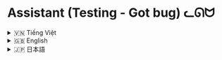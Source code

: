 # Assistant  (Testing - Got bug) ᓚᘏᗢ


<!-- Vietnamese -->
<details>
  <summary>🇻🇳 Tiếng Việt</summary>

## Giới thiệu

**Assistant - Rin** là một trợ lý ảo mạnh mẽ được xây dựng bằng Python, tận dụng sức mạnh của mô hình ngôn ngữ lớn (LLM) Gemini từ Google AI.  Rin được thiết kế để thực hiện một loạt các tác vụ đa dạng, bao gồm thực thi mã Python, thực thi các lệnh hệ thống Windows, Linux, xử lý các loại tệp tin khác nhau, và tương tác tự nhiên với người dùng thông qua giao diện dòng lệnh.  Điểm nổi bật của Rin là khả năng **tự đánh giá và cải thiện** kết quả thực thi bằng cách sử dụng một mô hình Gemini thứ hai để kiểm tra chéo (cross-checking) và xác thực kết quả.

## Tính năng chính

*   **Thực thi mã Python linh hoạt:** Rin cho phép người dùng yêu cầu thực thi các đoạn mã Python một cách trực tiếp.  Trợ lý sẽ tự động tạo mã, thực thi mã, và trả về kết quả chi tiết, bao gồm đầu ra (stdout), lỗi (stderr), thời gian thực thi, và mã Python đã thực thi.
*   **EX: Thực thi lệnh hệ thống Windows (PowerShell):** Rin có thể thực thi các lệnh PowerShell trên hệ điều hành Windows.  Trợ lý sử dụng Gemini để tạo lệnh PowerShell dựa trên yêu cầu của người dùng, thực thi lệnh, và trả về kết quả đầy đủ, bao gồm đầu ra, lỗi, mã trả về (return code), và quan trọng nhất là **đánh giá và xác thực từ mô hình Gemini thứ hai**.
*   **Xử lý tệp tin đa năng:** Rin cung cấp một loạt các chức năng xử lý tệp tin mạnh mẽ, bao gồm:
    *   Đọc nội dung từ nhiều định dạng tệp tin (text, JSON, CSV, DOCX, XLSX).
    *   Ghi nội dung vào tệp tin.
    *   Chỉnh sửa nội dung tệp tin: thay thế, xóa, và thêm văn bản.
    *   Tạo mã Python mới và lưu vào tệp tin.
    *   Sửa lỗi cú pháp và logic trong mã Python hiện có.
    *   Nâng cấp và cải tiến mã Python.
*   **Tương tác trực tiếp với Gemini:** Người dùng có thể đặt câu hỏi trực tiếp cho mô hình Gemini để nhận được câu trả lời cho các vấn đề chung, không liên quan đến các plugin cụ thể.
*   **Bộ nhớ (Memory):** Rin có khả năng lưu trữ lịch sử các tương tác, các lệnh đã thực thi, và kết quả vào các tệp tin "memory".  Điều này cho phép người dùng tải lại và sử dụng thông tin từ các phiên làm việc trước đó, giúp tiết kiệm thời gian và tăng tính liên tục.
*   **Giám sát tệp tin (File Monitoring - Tính năng thử nghiệm):**  Rin có khả năng giám sát sự thay đổi của các tệp tin được chỉ định và thông báo cho người dùng khi có thay đổi.
*   **Giao diện dòng lệnh thân thiện:**  Tương tác với Rin được thực hiện thông qua giao diện dòng lệnh (command-line interface - CLI) trực quan, với màu sắc và hiệu ứng động (animation) để nâng cao trải nghiệm người dùng.

## Cài đặt

1.  **Yêu cầu hệ thống:**
    *   Python 3.7 trở lên.
    *   Các thư viện Python (chi tiết trong file `requirements.txt`):
        *   `google-generativeai`
        *   `python-magic`
        *   `psutil`
        *   `watchdog`
        *   `pygments`
        *   `docx` (python-docx)
        *   `openpyxl`
        *   `wmi`
        *   `ctypes`
        *   `rich`
        * `Flask`

2.  **Các bước cài đặt:**

    Mở terminal (hoặc Command Prompt trên Windows) và thực hiện các lệnh sau:

    ```bash
    git clone https://github.comRin1809/System_Assistant_GUI.git 
    cd "Name folder"
    python -m venv moitruongao
    moitruongao\Scripts\activate  # Trên Windows.  Hoặc: source moitruongao/bin/activate (trên Linux/macOS)
    pip install -r requirements.txt
    ```


3.  **Chạy ứng dụng:**
    *  Cách 1: Chạy file `run.bat` (cách này đã bao gồm các bước tạo và kích hoạt môi trường ảo, cài thư viện)
    ```bash
    run.bat
    ```
    *  Cách 2: Chạy trực tiếp file `web_rin.py`:
    ```bash
    python web_rin.py
    ```
4.  **Cấu hình:**

    *   Mở file `utils/cau_hinh.py` và cấu hình các thông số sau:
        *   **`API_KEY`:** Thay thế bằng API key Gemini của bạn (bắt buộc).  Bạn có thể lấy API key từ Google AI Studio.
        *   **`MODEL_NAME`:** Tên mô hình Gemini bạn muốn sử dụng (mặc định: `gemini-2.0-flash-exp`).  Bạn có thể thay đổi nếu cần.
        *    Các tham số khác bạn có thể giữ nguyên hoặc điều chỉnh theo nhu cầu.

## Hướng dẫn sử dụng chi tiết

*   **Tương tác chung:**  Nhập trực tiếp câu hỏi hoặc yêu cầu vào giao diện dòng lệnh và nhấn Enter.  Rin sẽ cố gắng hiểu và trả lời.

*   **Thực thi mã Python (`$`):**  Để yêu cầu Rin thực thi mã Python, hãy bắt đầu câu hỏi bằng ký tự `$`, theo sau là mã Python hoặc yêu cầu viết mã Python.

    *   **Ví dụ:**
        *   `$ print("Xin chào, thế giới!")`  (Thực thi trực tiếp mã Python)
        *   `$ viết code python để tính tổng của hai số a và b` (Yêu cầu viết mã Python)

*   **Thực thi lệnh hệ thống Windows - PowerShell (`@`):** Để yêu cầu Rin thực thi lệnh PowerShell, hãy bắt đầu câu hỏi bằng ký tự `@`, theo sau là lệnh PowerShell hoặc yêu cầu viết lệnh PowerShell.

    *   **Ví dụ:**
        *   `@ Get-Process` (Thực thi trực tiếp lệnh PowerShell)
        *   `@ lệnh powershell để liệt kê các file trong thư mục hiện tại` (Yêu cầu viết lệnh PowerShell)

*   **Xử lý tệp tin (`#`):**  Để thao tác với tệp tin, hãy bắt đầu câu hỏi bằng ký tự `#`, theo sau là đường dẫn đầy đủ đến tệp tin (đặt trong dấu nháy kép nếu đường dẫn có khoảng trắng) và yêu cầu cụ thể.

    *   **Cú pháp:** `# "<đường_dẫn_tệp_tin>" <hành_động> [tham_số]`

    *   **Các hành động được hỗ trợ:**
        *   **`read file`:**  Đọc nội dung của tệp tin.
            *   **Ví dụ:** `# "C:\Users\MyUser\Documents\test.txt" read file`
        *   **`edit file`:** Chỉnh sửa nội dung tệp tin, hỗ trợ các thao tác:
            *   `thay thế "<chuỗi_cũ>" bằng "<chuỗi_mới>"`
            *   `xóa "<chuỗi_cần_xóa>"`
            *   `thêm "<chuỗi_cần_thêm>" vào cuối`
            *   **Ví dụ:** `# "C:\data.txt" edit file, thay thế "apple" bằng "orange", xóa "banana", thêm "grape" vào cuối`
        *   **`write file`:**  Ghi (hoặc ghi đè) nội dung vào tệp tin.
            *   **Ví dụ:** `# "C:\output.txt" write file với nội dung "This is the new content."`
        *   **`create code`:**  Tạo mã Python theo yêu cầu và lưu vào tệp tin.
             *    **Ví dụ:** `# "C:\my_script.py" create code: Viết hàm Python tính giai thừa của một số.`
        *   **`fix_code`:** Sửa lỗi trong mã Python (nếu có) của file.
             * **Ví dụ:** `# "C:\broken_code.py" fix_code`
        *  **`upgrade code`:** Nâng cấp code.
           *  **Ví dụ:** `# "C:\old_code.py" upgrade code`

*   **Tải bộ nhớ (`!`):** Để tải thông tin từ một tệp tin memory đã lưu trước đó, hãy bắt đầu câu hỏi bằng ký tự `!`, theo sau là tên tệp tin memory (không cần đường dẫn đầy đủ, chỉ cần tên tệp tin).

    *   **Ví dụ:** `! previous_session.json`

* **Thoát chương trình:** Gõ `0` và nhấn Enter.

* **Ngắt tiến trình đang chạy:** Gõ `2` và nhấn Enter.

## Cấu trúc thư mục

```
System_Assistant_GUI/
├── .git/               (Thư mục Git - Không liệt kê)
├── .gitignore          (File cấu hình Git)
├── bieutuong/          (Thư mục chứa các file biểu tượng - Không liệt kê)
├── cac_plugin/         (Thư mục chứa các plugin)
│   ├── thuc_thi_lenh_he_thong.py  (Plugin thực thi lệnh hệ thống)
│   ├── thuc_thi_python.py      (Plugin thực thi mã Python)
│   ├── xu_ly_file_plugin.py   (Plugin xử lý file)
│   ├── __init__.py
│   ├── __pycache__/    (Thư mục cache - Không liệt kê)
├── core/               (Thư mục chứa các module lõi)
│   ├── chat.py         (Module xử lý giao tiếp với Gemini)
│   ├── __init__.py
│   ├── __pycache__/    (Không liệt kê)
├── memory/             (Thư mục chứa các file memory - Không liệt kê)
├── rin.py              (File Python chính của chương trình)
├── run.bat             (File batch để chạy chương trình trên Windows)
├── static/             (Chứa file css cho web)
│   ├── style.css
├── templates/          (Chứa file html giao diện)
│   ├── index.html
├── utils/              (Thư mục chứa các module tiện ích)
│   ├── animation/      (Module tạo hiệu ứng animation)
│   │   ├── hieu_ung.py
│   │   ├── __init__.py
│   │   ├── __pycache__/ (Không liệt kê)
│   ├── cau_hinh.py     (Module cấu hình)
│   ├── nhat_ky.py      (Module ghi log)
│   ├── __init__.py
│   ├── __pycache__/    (Không liệt kê)
├── web_rin.py          (Chương trình chạy web)
├── __init__.py
├── __pycache__/        (Không liệt kê)
```

## Góp ý và Báo lỗi

Nếu bạn có bất kỳ góp ý, đề xuất tính năng mới, hoặc phát hiện lỗi, vui lòng tạo một "Issue" mới trên trang GitHub của dự án.



</details>

<!-- English -->
<details>
  <summary>🇬🇧 English</summary>

## Introduction

**Assistant - Rin** is a powerful, versatile virtual assistant built using Python and powered by Google AI's Gemini large language model (LLM).  Rin is designed to perform a wide array of tasks, including executing Python code, running on Windows, Linux handling various file types, and interacting naturally with users through a command-line interface.  A key feature of Rin is its ability to **self-assess and improve** execution results by utilizing a second Gemini model for cross-checking and validation.

## Key Features

*   **Flexible Python Code Execution:** Rin allows users to request the execution of Python code snippets directly.  The assistant automatically generates code, executes it, and returns detailed results, including output (stdout), errors (stderr), execution time, and the executed Python code.
*   **EX : Windows System Command Execution (PowerShell):** Rin can execute PowerShell commands on the Windows operating system.  The assistant uses Gemini to generate PowerShell commands based on user requests, execute the commands, and return comprehensive results, including output, errors, return code, and most importantly, **assessment and validation from a second Gemini model**.
*   **Versatile File Handling:** Rin offers a robust set of file handling capabilities, including:
    *   Reading content from various file formats (text, JSON, CSV, DOCX, XLSX).
    *   Writing content to files.
    *   Editing file content: replacing, deleting, and adding text.
    *   Creating new Python code and saving it to a file.
    *   Fixing syntax and logic errors in existing Python code.
    *   Upgrading and improving Python code.
*   **Direct Interaction with Gemini:** Users can ask questions directly to the Gemini model to receive answers to general inquiries, unrelated to specific plugins.
*   **Memory:** Rin can store the history of interactions, executed commands, and results in "memory" files. This allows users to reload and reuse information from previous sessions, saving time and increasing continuity.
*   **File Monitoring (Experimental Feature):**  Rin has the ability to monitor specified files for changes and notify the user when changes occur.
*   **User-Friendly Command-Line Interface:** Interaction with Rin is done through an intuitive command-line interface (CLI), with colors and dynamic animations to enhance the user experience.

## Installation

1.  **System Requirements:**
    *   Python 3.7 or higher.
    *   Python libraries (detailed in the `requirements.txt` file):
        *   `google-generativeai`
        *   `python-magic`
        *   `psutil`
        *   `watchdog`
        *   `pygments`
        *   `docx` (python-docx)
        *   `openpyxl`
        *   `wmi`
        *   `ctypes`
        *   `rich`
        *   `Flask`

2.  **Installation Steps:**

    Open a terminal (or Command Prompt on Windows) and execute the following commands:

    ```bash
    git clone https://github.comRin1809/System_Assistant_GUI.git 
    cd "Name folder"
    python -m venv virtual_environment_name
    virtual_environment_name\Scripts\activate  # On Windows.  Or: source virtual_environment_name/bin/activate (on Linux/macOS)
    pip install -r requirements.txt
    ```


3.  **Running the Application:**
    *   Method 1: Run the `run.bat` file (this includes the steps to create and activate the virtual environment, install libraries).
      ```bash
      run.bat
      ```
    *  Method 2: Run the `web_rin.py` file
    ```bash
    python web_rin.py
    ```

4.  **Configuration:**

    *   Open the `utils/cau_hinh.py` file and configure the following parameters:
        *   **`API_KEY`:** Replace with your Gemini API key (required). You can obtain an API key from Google AI Studio.
        *   **`MODEL_NAME`:** The name of the Gemini model you want to use (default: `gemini-2.0-flash-exp`).  You can change this if necessary.
        *   Other parameters can be left as they are or adjusted according to your needs.

## Detailed Usage Instructions

*   **General Interaction:** Type your question or request directly into the command-line interface and press Enter. Rin will attempt to understand and respond.

*   **Executing Python Code (`$`):** To request Rin to execute Python code, start your question with the `$` character, followed by the Python code or a request to write Python code.

    *   **Examples:**
        *   `$ print("Hello, world!")` (Execute Python code directly)
        *   `$ write python code to calculate the sum of two numbers a and b` (Request to write Python code)

*   **Executing Windows System Commands - PowerShell (`@`):** To request Rin to execute a PowerShell command, start your question with the `@` character, followed by the PowerShell command or a request to write a PowerShell command.

    *   **Examples:**
        *   `@ Get-Process` (Execute a PowerShell command directly)
        *   `@ powershell command to list files in the current directory` (Request to write a PowerShell command)

*   **File Handling (`#`):** To interact with files, start your question with the `#` character, followed by the full path to the file (enclose in double quotes if the path contains spaces) and the specific request.

    *   **Syntax:** `# "<file_path>" <action> [parameters]`

    *   **Supported Actions:**
        *   **`read file`:** Read the content of the file.
            *   **Example:** `# "C:\Users\MyUser\Documents\test.txt" read file`
        *   **`edit file`:** Edit the file content, supporting the following operations:
            *   `replace "<old_string>" with "<new_string>"`
            *   `delete "<string_to_delete>"`
            *   `add "<string_to_add>" to end`
            *   **Example:** `# "C:\data.txt" edit file, replace "apple" with "orange", delete "banana", add "grape" to end`
        *   **`write file`:** Write (or overwrite) content to the file.
            *   **Example:** `# "C:\output.txt" write file with content "This is the new content."`
        *   **`create code`:** Create Python code as requested and save it to the file.
            *    **Example:** `# "C:\my_script.py" create code: Write a Python function to calculate the factorial of a number.`
        *   **`fix_code`:** Fix errors in the Python code (if any) of the file.
             * **Example:** `# "C:\broken_code.py" fix_code`
        *   **`upgrade code`:** Upgrade the code.
           *   **Example:**  `# "C:\old_code.py" upgrade code`

*   **Loading Memory (`!`):** To load information from a previously saved memory file, start your question with the `!` character, followed by the memory file name (no need for the full path, just the file name).

    *   **Example:** `! previous_session.json`

*   **Exit the program:** Type `0` and press Enter.

*   **Interrupt a running process:** Type `2` and press Enter.

## Folder Structure

```
System_Assistant_GUI/
├── .git/               (Git directory - Not listed)
├── .gitignore          (Git configuration file)
├── bieutuong/          (Directory containing icon files - Not listed)
├── cac_plugin/         (Directory containing plugins)
│   ├── thuc_thi_lenh_he_thong.py  (Plugin for executing system commands)
│   ├── thuc_thi_python.py      (Plugin for executing Python code)
│   ├── xu_ly_file_plugin.py   (Plugin for file handling)
│   ├── __init__.py
│   ├── __pycache__/    (Cache directory - Not listed)
├── core/               (Directory containing core modules)
│   ├── chat.py         (Module for handling communication with Gemini)
│   ├── __init__.py
│   ├── __pycache__/    (Not listed)
├── memory/             (Directory containing memory files - Not listed)
├── rin.py              (Main Python file of the program)
├── run.bat             (Batch file to run the program on Windows)
├── static/             (Contains css file for the web)
│   ├── style.css
├── templates/          (Contains html interface file)
│   ├── index.html
├── utils/              (Directory containing utility modules)
│   ├── animation/      (Module for creating animation effects)
│   │   ├── hieu_ung.py
│   │   ├── __init__.py
│   │   ├── __pycache__/ (Not listed)
│   ├── cau_hinh.py     (Configuration module)
│   ├── nhat_ky.py      (Logging module)
│   ├── __init__.py
│   ├── __pycache__/    (Not listed)
├── web_rin.py          (Program to run the web)
├── __init__.py
├── __pycache__/        (Not listed)
```

## Feedback and Bug Reports

If you have any feedback, suggestions for new features, or find any bugs, please create a new "Issue" on the project's GitHub page.


</details>

<!-- Japanese -->
<details>
  <summary>🇯🇵 日本語</summary>

## 概要

**Assistant - Rin** は、Python で構築され、Google AI の Gemini 大規模言語モデル (LLM) を活用した、強力で多用途な仮想アシスタントです。Rin は、Python コードの実行、Windows, Linux システム、さまざまなファイル タイプの処理、コマンドライン インターフェイスを介したユーザーとの自然な対話など、幅広いタスクを実行できるように設計されています。Rin の主な特徴は、第 2 の Gemini モデルを利用してクロスチェックと検証を行うことで、実行結果を**自己評価および改善**できることです。

## 主要機能

*   **柔軟な Python コード実行:** Rin を使用すると、ユーザーは Python コード スニペットの実行を直接要求できます。アシスタントは自動的にコードを生成、実行し、出力 (stdout)、エラー (stderr)、実行時間、実行された Python コードなどの詳細な結果を返します。
*   **EX : Windows システム コマンド実行 (PowerShell):** Rin は、Windows オペレーティング システムで PowerShell コマンドを実行できます。アシスタントは Gemini を使用して、ユーザーの要求に基づいて PowerShell コマンドを生成、実行し、出力、エラー、戻りコード、そして最も重要なことに、**第 2 の Gemini モデルからの評価と検証**を含む包括的な結果を返します。
*   **多用途なファイル処理:** Rin は、次のような堅牢なファイル処理機能を提供します。
    *   さまざまなファイル形式 (テキスト、JSON、CSV、DOCX、XLSX) からのコンテンツの読み取り。
    *   ファイルへのコンテンツの書き込み。
    *   ファイル コンテンツの編集: テキストの置換、削除、追加。
    *   新しい Python コードを作成し、ファイルに保存します。
    *   既存の Python コードの構文エラーとロジック エラーの修正。
    *   Python コードのアップグレードと改善。
*   **Gemini との直接対話:** ユーザーは Gemini モデルに直接質問して、特定のプラグインに関連しない一般的な問い合わせに対する回答を得ることができます。
*   **メモリ:** Rin は、対話、実行されたコマンド、および結果の履歴を「メモリ」ファイルに保存できます。これにより、ユーザーは以前のセッションから情報をリロードして再利用できるため、時間を節約し、継続性を高めることができます。
*   **ファイル監視 (実験的機能):** Rin は、指定されたファイルの変更を監視し、変更が発生したときにユーザーに通知する機能を備えています。
*   **ユーザーフレンドリーなコマンドライン インターフェイス:** Rin との対話は、直感的なコマンドライン インターフェイス (CLI) を介して行われ、色と動的なアニメーションによってユーザー エクスペリエンスが向上します。

## インストール

1.  **システム要件:**
    *   Python 3.7 以上。
    *   Python ライブラリ (詳細は `requirements.txt` ファイルを参照):
        *   `google-generativeai`
        *   `python-magic`
        *   `psutil`
        *   `watchdog`
        *   `pygments`
        *   `docx` (python-docx)
        *   `openpyxl`
        *   `wmi`
        *   `ctypes`
        *   `rich`
        *   `Flask`

2.  **インストール手順:**

    ターミナル (または Windows のコマンド プロンプト) を開き、次のコマンドを実行します。

    ```bash
    git clone https://github.comRin1809/System_Assistant_GUI.git 
    cd "Name folder"
    python -m venv virtual_environment_name
    virtual_environment_name\Scripts\activate  # Windows の場合。 または: source virtual_environment_name/bin/activate (Linux/macOS の場合)
    pip install -r requirements.txt
    ```


3.  **アプリケーションの実行:**
      * 方法1: `run.bat`ファイルを実行します（仮想環境の作成、アクティブ化、必要なライブラリのインストールを含みます）。
        ```
        run.bat
        ```
     * 方法2: `web_rin.py`ファイルを実行します。
    ```bash
    python web_rin.py
    ```

4.  **設定:**

    *   `utils/cau_hinh.py` ファイルを開き、次のパラメータを設定します。
        *   **`API_KEY`:** あなたの Gemini API キーに置き換えます (必須)。API キーは Google AI Studio から取得できます。
        *   **`MODEL_NAME`:** 使用する Gemini モデルの名前 (デフォルト: `gemini-2.0-flash-exp`)。必要に応じて変更できます。
        *   その他のパラメータは、そのままにしておくか、必要に応じて調整できます。

## 詳細な使用方法

*   **一般的な対話:** コマンドライン インターフェイスに質問またはリクエストを直接入力し、Enter キーを押します。Rin は理解して応答しようとします。

*   **Python コードの実行 (`$`):** Rin に Python コードの実行を要求するには、質問を `$` 文字で始め、その後に Python コードまたは Python コードの作成リクエストを続けます。

    *   **例:**
        *   `$ print("Hello, world!")` (Python コードを直接実行)
        *   `$ 2 つの数値 a と b の合計を計算する Python コードを作成する` (Python コードの作成をリクエスト)

*   **Windows システム コマンドの実行 - PowerShell (`@`):** Rin に PowerShell コマンドの実行を要求するには、質問を `@` 文字で始め、その後に PowerShell コマンドまたは PowerShell コマンドの作成リクエストを続けます。

    *   **例:**
        *   `@ Get-Process` (PowerShell コマンドを直接実行)
        *   `@ 現在のディレクトリ内のファイルを一覧表示する PowerShell コマンド` (PowerShell コマンドの作成をリクエスト)

*   **ファイル処理 (`#`):** ファイルを操作するには、質問を `#` 文字で始め、その後にファイルへのフルパス (パスにスペースが含まれる場合は二重引用符で囲む) と特定のリクエストを続けます。

    *   **構文:** `# "<ファイルパス>" <アクション> [パラメータ]`

    *   **サポートされているアクション:**
        *   **`read file`:** ファイルの内容を読み込みます。
            *   **例:** `# "C:\Users\MyUser\Documents\test.txt" read file`
        *   **`edit file`:** ファイルの内容を編集します。次の操作をサポートしています。
            *   `replace "<古い文字列>" with "<新しい文字列>"`
            *   `delete "<削除する文字列>"`
            *   `add "<追加する文字列>" to end`
            *   **例:** `# "C:\data.txt" edit file, replace "apple" with "orange", delete "banana", add "grape" to end`
        *   **`write file`:** ファイルにコンテンツを書き込みます (または上書きします)。
            *   **例:** `# "C:\output.txt" write file with content "This is the new content."`
        *   **`create code`:** 要求に応じて Python コードを作成し、ファイルに保存します。
            *   **例:** `# "C:\my_script.py" create code: 数値の階乗を計算する Python 関数を記述してください。`
        *   **`fix_code`:** ファイル内のPythonコードのエラーを修正します。
           *   **例:** `# "C:\broken_code.py" fix_code`
        *   **`upgrade code`:**  コードをアップグレードします。
           *   **例:** `# "C:\old_code.py" upgrade code`

*   **メモリのロード (`!`):** 以前に保存されたメモリ ファイルから情報をロードするには、質問を `!` 文字で始め、その後にメモリ ファイル名 (フルパスは不要、ファイル名のみ) を続けます。

    *   **例:** `! previous_session.json`

*   **プログラムを終了する:** `0` と入力して Enter キーを押します。

*   **実行中のプロセスを中断する:** `2` と入力して Enter キーを押します。

## フォルダ構造

```
System_Assistant_GUI/
├── .git/               (Git ディレクトリ - リストされていません)
├── .gitignore          (Git 構成ファイル)
├── bieutuong/          (アイコン ファイルを含むディレクトリ - リストされていません)
├── cac_plugin/         (プラグインを含むディレクトリ)
│   ├── thuc_thi_lenh_he_thong.py  (システム コマンドを実行するためのプラグイン)
│   ├── thuc_thi_python.py      (Python コードを実行するためのプラグイン)
│   ├── xu_ly_file_plugin.py   (ファイル処理用のプラグイン)
│   ├── __init__.py
│   ├── __pycache__/    (キャッシュ ディレクトリ - リストされていません)
├── core/               (コア モジュールを含むディレクトリ)
│   ├── chat.py         (Gemini との通信を処理するモジュール)
│   ├── __init__.py
│   ├── __pycache__/    (リストされていません)
├── memory/             (メモリ ファイルを含むディレクトリ - リストされていません)
├── rin.py              (プログラムのメイン Python ファイル)
├── run.bat             (Windows でプログラムを実行するためのバッチ ファイル)
├── static/             (Web 用の CSS ファイルが含まれています)
│   ├── style.css
├── templates/          (HTML インターフェイス ファイルが含まれています)
│   ├── index.html
├── utils/              (ユーティリティ モジュールを含むディレクトリ)
│   ├── animation/      (アニメーション効果を作成するためのモジュール)
│   │   ├── hieu_ung.py
│   │   ├── __init__.py
│   │   ├── __pycache__/ (リストされていません)
│   ├── cau_hinh.py     (構成モジュール)
│   ├── nhat_ky.py      (ロギング モジュール)
│   ├── __init__.py
│   ├── __pycache__/    (リストされていません)
├── web_rin.py          (Web を実行するプログラム)
├── __init__.py
├── __pycache__/        (リストされていません)
```

## フィードバックとバグレポート

フィードバック、新機能の提案、またはバグの発見がある場合は、プロジェクトの GitHub ページで新しい「Issue」を作成してください。



</details>
